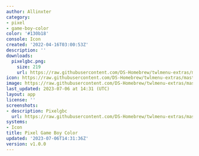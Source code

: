 ```yaml
---
author: Allinxter
category:
- pixel
- game-boy-color
color: '#130b18'
console: Icon
created: '2022-04-16T03:00:53Z'
description: ''
downloads:
  pixelgbc.png:
    size: 219
    url: https://raw.githubusercontent.com/DS-Homebrew/twlmenu-extras/master/_nds/TWiLightMenu/icons/pixelgbc.png
icon: https://raw.githubusercontent.com/DS-Homebrew/twlmenu-extras/master/_nds/TWiLightMenu/icons/pixelgbc.png
image: https://raw.githubusercontent.com/DS-Homebrew/twlmenu-extras/master/_nds/TWiLightMenu/icons/pixelgbc.png
last_updated: 2023-07-06 at 14:31 (UTC)
layout: app
license: ''
screenshots:
- description: Pixelgbc
  url: https://raw.githubusercontent.com/DS-Homebrew/twlmenu-extras/master/_nds/TWiLightMenu/icons/pixelgbc.png
systems:
- Icon
title: Pixel Game Boy Color
updated: '2023-07-06T14:31:36Z'
version: v1.0.0
---
```

